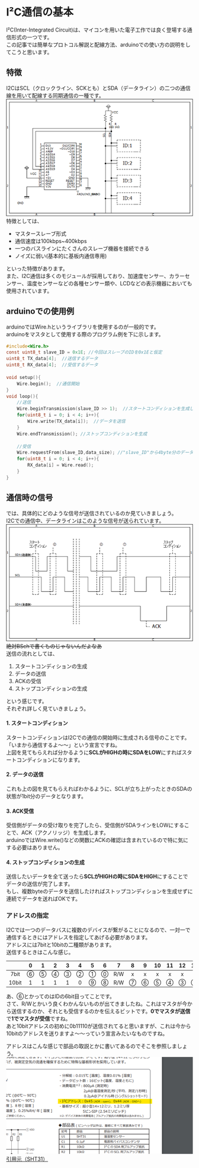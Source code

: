 # I²C通信の基本  

I²C(Inter-Integrated Circuit)は、マイコンを用いた電子工作では良く登場する通信形式の一つです。  
この記事では簡単なプロトコル解説と配線方法、arduinoでの使い方の説明をしてこうと思います。  

## 特徴  
I2CはSCL（クロックライン、SCKとも）とSDA（データライン）の二つの通信線を用いて配線する同期通信の一種です。
![配線例](images/i2c_example_circuit_arduino.png)
特徴としては、  
- マスタースレーブ形式  
- 通信速度は100kbps~400kbps  
- 一つのバスラインにたくさんのスレーブ機器を接続できる  
- ノイズに弱い(基本的に基板内通信専用)  

といった特徴があります。  
また、I2C通信は多くのモジュールが採用しており、加速度センサー、カラーセンサー、温度センサーなどの各種センサー類や、LCDなどの表示機器においても使用されています。

## arduinoでの使用例  

arduinoではWire.hというライブラリを使用するのが一般的です。  
arduinoをマスタとして使用する際のプログラム例を下に示します。  

```c
#include<Wire.h>
const uint8_t slave_ID = 0x1E; //今回はスレーブのIDを0x1Eと仮定
uint8_t TX_data[4];  //送信するデータ
uint8_t RX_data[4];  //受信するデータ

void setup(){
    Wire.begin();  //通信開始
}  
void loop(){
    //送信
    Wire.beginTransmission(slave_ID >> 1);  //スタートコンディションを生成して送信先のIDを指定
    for(uint8_t i = 0; i < 4; i++){
        Wire.write(TX_data[i]);  //データを送信
    }
    Wire.endTransmission(); //ストップコンディションを生成
    
    //受信
    Wire.requestFrom(slave_ID,data_size); //"slave_ID"から4byte分のデータを受け取る
    for(uint8_t i = 0; i < 4; i++){
        RX_data[i] = Wire.read();
    }
}
```  

## 通信時の信号  
では、具体的にどのような信号が送信されているのか見ていきましょう。  
I2Cでの通信中、データラインはこのような信号が送られています。
![i2c_protcol](images/i2c_protcol.png)  
~~絶対BSchで書くものじゃないんだよなあ~~  
送信の流れとしては、  
1. スタートコンディションの生成
2. データの送信
3. ACKの受信
4. ストップコンディションの生成  

という感じです。  
それぞれ詳しく見ていきましょう。  

#### 1. スタートコンディション  
スタートコンディションはI2Cでの通信の開始時に生成される信号のことです。「いまから通信するよ～～」という宣言ですね。  
上図を見てもらえれば分かるように**SCLがHIGHの時にSDAをLOW**にすればスタートコンディションになります。  

#### 2. データの送信  
これも上の図を見てもらえればわかるように、SCLが立ち上がったときのSDAの状態が1bit分のデータとなります。  

#### 3. ACK受信  
受信側がデータの受け取りを完了したら、受信側がSDAラインをLOWにすることで、ACK（アクノリッジ）を生成します。  
arduinoではWire.write()などの関数にACKの確認は含まれているので特に気にする必要はありません。  

#### 4. ストップコンディションの生成  
送信したいデータを全て送ったら**SCLがHIGHの時にSDAをHIGH**にすることでデータの送信が完了します。  
もし、複数byteのデータを送信したければストップコンディションを生成せずに連続でデータを送ればOKです。  

### アドレスの指定  
I2Cでは一つのデータバスに複数のデバイスが繋がることになるので、一対一で通信するときにはアドレスを指定してあげる必要があります。  
アドレスには7bitと10bitの二種類があります。  
送信するときはこんな感じ。

|  | 0 | 1 | 2 | 3 | 4 | 5 | 6 | 7 | 8 | 9 | 10 | 11 | 12 | 13 |
| :---: | :---: | :---: | :---: | :---: | :---: | :---: | :---: | :---: | :---: | :---: | :---: | :---: | :---: | :---: |
| 7bit | ⑥ | ⑤ | ④ | ③ | ② | ① | ⓪ | R/W | x | x | x | x | x | x | x | x |
| 10bit | 1 | 1 | 1 | 1 | 0 | ⑨ | ⑧ | R/W | ⑦ | ⑥ | ⑤ | ④ | ③ | ② | ① | ⓪ |  
あ、⑥とかってのはIDの6bit目ってことです。  
さて、R/Wとかいう良くわかんないものが出てきましたね。これはマスタが今から送信するのか、それとも受信するのかを伝えるビットです。**0でマスタが送信**で**1でマスタが受信**ですね。  
あと10bitアドレスの初めに0b11110が送信されてると思いますが、これは今から10bitのアドレスを送りますよ～～っていう宣言みたいなものですね。  

アドレスはこんな感じで部品の取説とかに書いてあるのでそこを参照しましょう。
![i2c_address_example](images/i2c_address_example.png)  
[引用元（SHT31）](https://akizukidenshi.com/catalog/g/gK-12125/)
